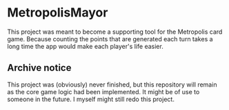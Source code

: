 # MetropolisMayor
This project was meant to become a supporting tool for the Metropolis card game. Because counting the points that are generated each turn takes a long time the app would make each player's life easier.

## Archive notice
This project was (obviously) never finished, but this repository will remain as the core game logic had been implemented. It might be of use to someone in the future. I myself might still redo this project.
